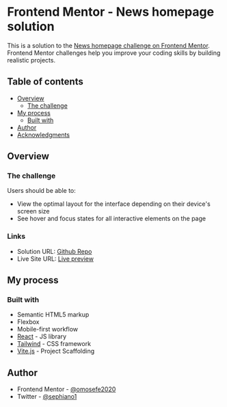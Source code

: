 # Frontend Mentor - News homepage solution

This is a solution to the [News homepage challenge on Frontend Mentor](https://www.frontendmentor.io/challenges/news-homepage-H6SWTa1MFl). Frontend Mentor challenges help you improve your coding skills by building realistic projects. 

## Table of contents

- [Overview](#overview)
  - [The challenge](#the-challenge)
- [My process](#my-process)
  - [Built with](#built-with)
- [Author](#author)
- [Acknowledgments](#acknowledgments)

## Overview

### The challenge

Users should be able to:

- View the optimal layout for the interface depending on their device's screen size
- See hover and focus states for all interactive elements on the page

### Links

- Solution URL: [Github Repo](https://github.com/sefedev/news-homepage)
- Live Site URL: [Live preview](https://sefe-news-page.netlify.app/)

## My process

### Built with

- Semantic HTML5 markup
- Flexbox
- Mobile-first workflow
- [React](https://reactjs.org/) - JS library
- [Tailwind](https://tailwindcss.com/) - CSS framework
- [Vite.js](https://vitejs.dev/) - Project Scaffolding

## Author
- Frontend Mentor - [@omosefe2020](https://www.frontendmentor.io/profile/omosefe2020)
- Twitter - [@sephiano1](https://www.twitter.com/sephiano1)
